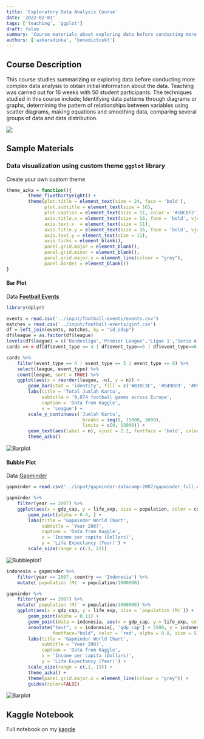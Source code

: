 ```yaml
---
title: 'Exploratory Data Analysis Course'
date: '2022-02-01'
tags: ['teaching', 'ggplot']
draft: false
summary: 'Course materials about exploring data before conducting more complex data analysis.'
authors: ['azkaradinka', 'benedictuskt']
---
```


<TOCInline toc={props.toc} asDisclosure toHeading={3} />

## Course Description

This course studies summarizing or exploring data before conducting more complex data analysis to obtain initial information about the data. Teaching was carried out for 16 weeks with 50 student participants. The techniques studied in this course include; Identifying data patterns through diagrams or graphs, determining the pattern of relationships between variables using scatter diagrams, making equations and smoothing data, comparing several groups of data and data distribution.

![](/static/images/post/asdos.jpg)

## Sample Materials

### Data visualization using custom theme `ggplot` library

Create your own custom theme

```R
theme_azka = function(){
        theme_fivethirtyeight() +
        theme(plot.title = element_text(size = 24, face = 'bold'),
              plot.subtitle = element_text(size = 16),
              plot.caption = element_text(size = 11, color = '#1BCBF2'),
              axis.title.x = element_text(size = 16, face = 'bold', vjust = 0),
              axis.text.x  = element_text(size = 11),
              axis.title.y = element_text(size = 16, face = 'bold', vjust = 1),
              axis.text.y = element_text(size = 11),
              axis.ticks = element_blank(),
              panel.grid.major = element_blank(),
              panel.grid.minor = element_blank(),
              panel.grid.major.y = element_line(colour = "grey"),
              panel.border = element_blank())
}
```


#### Bar Plot

Data **[Football Events](https://www.kaggle.com/datasets/secareanualin/football-events)**

```R
library(dplyr)

events = read.csv('../input/football-events/events.csv')
matches = read.csv('../input/football-events/ginf.csv')
df = left_join(events, matches, by = "id_odsp")
df$league = as.factor(df$league)
levels(df$league) = c('Bundesliga','Premier League','Ligue 1','Serie A','La Liga')
cards =<-= df[df$event_type == 4 | df$event_type==5 | df$event_type==6,]
```

```R
cards %>%
    filter(event_type == 4 | event_type == 5 | event_type == 6) %>%
    select(league, event_type) %>%
    count(league, sort = TRUE) %>%
    ggplot(aes(x = reorder(league, -n), y = n)) +
        geom_bar(stat = 'identity', fill = c('#038C3E', '#049DD9', '#D9CD23', '#F23545', '#030A8C')) +
        labs(title = 'Total Jumlah Kartu',
             subtitle = '9,074 football games across Europe',
             caption = 'Data from Kaggle',
             x = 'League') +
        scale_y_continuous('Jumlah Kartu', 
                            breaks = seq(0, 15000, 3000),
                            limits = c(0, 15000)) +
        geom_text(aes(label = n), vjust = 2.2, fontface = 'bold', colour = 'white') +
        theme_azka()
```

![Barplot](/static/images/post/asdos-1.png) 

#### Bubble Plot

Data [Gapminder](https://www.kaggle.com/datasets/tklimonova/gapminder-datacamp-2007)

```R
gapminder = read.csv('../input/gapminder-datacamp-2007/gapminder_full.csv')

gapminder %>%
    filter(year == 2007) %>%
    ggplot(aes(x = gdp_cap, y = life_exp, size = population, color = continent)) +
        geom_point(alpha = 0.4, ) + 
        labs(title = 'Gapminder World Chart',
             subtitle = 'Year 2007',
             caption = 'Data from Kaggle',
             x = 'Income per capita (Dollars)',
             y = 'Life Expectancy (Year)') +
        scale_size(range = c(.1, 22))
```

![Bubbleplot1](/static/images/post/asdos-2.png)


```R
indonesia = gapminder %>%
    filter(year == 2007, country == 'Indonesia') %>%
    mutate(`population (M)` = population/1000000)

gapminder %>%
    filter(year == 2007) %>%
    mutate(`population (M)` = population/1000000) %>%
    ggplot(aes(x = gdp_cap, y = life_exp, size = `population (M)`)) +
        geom_point(alpha = 0.11) +
        geom_point(data = indonesia, aes(x = gdp_cap, y = life_exp, color = 'red')) +
        annotate("text", x = indonesia[, 'gdp_cap'] + 5500, y = indonesia[, 'life_exp'] - 1.5, label = "Indonesia",
                 fontface="bold", color = 'red', alpha = 0.8, size = 5) +
        labs(title = 'Gapminder World Chart',
             subtitle = 'Year 2007',
             caption = 'Data from Kaggle',
             x = 'Income per capita (Dollars)',
             y = 'Life Expectancy (Year)') +
        scale_size(range = c(.1, 19)) +
        theme_azka() +
        theme(panel.grid.major.x = element_line(colour = "grey")) +
        guides(color=FALSE)
```

![Barplot](/static/images/post/asdos-3.png)

## Kaggle Notebook

Full notebook on my [kaggle](https://www.kaggle.com/code/aradinka/count-plot-bubble-plot-in-ggplot2-r/notebook)